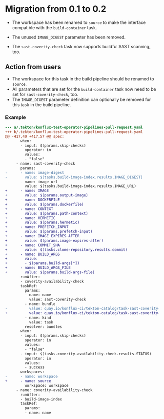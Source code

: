 # Migration from 0.1 to 0.2

- The workspace has been renamed to `source` to make the interface compatible
  with the `build-container` task.

- The unused `IMAGE_DIGEST` parameter has been removed.

- The `sast-coverity-check` task now supports buildful SAST scanning, too.

## Action from users

- The workspace for this task in the build pipeline should be renamed to `source`.
- All parameters that are set for the `build-container` task now need to be set for `sast-coverity-check`, too.
- The `IMAGE_DIGEST` parameter definition can optionally be removed for this task in the build pipeline.

### Example
```diff
--- a/.tekton/konflux-test-operator-pipelines-pull-request.yaml
+++ b/.tekton/konflux-test-operator-pipelines-pull-request.yaml
@@ -417,40 +417,57 @@ spec:
       when:
       - input: $(params.skip-checks)
         operator: in
         values:
         - "false"
     - name: sast-coverity-check
       params:
-      - name: image-digest
-        value: $(tasks.build-image-index.results.IMAGE_DIGEST)
       - name: image-url
         value: $(tasks.build-image-index.results.IMAGE_URL)
+      - name: IMAGE
+        value: $(params.output-image)
+      - name: DOCKERFILE
+        value: $(params.dockerfile)
+      - name: CONTEXT
+        value: $(params.path-context)
+      - name: HERMETIC
+        value: $(params.hermetic)
+      - name: PREFETCH_INPUT
+        value: $(params.prefetch-input)
+      - name: IMAGE_EXPIRES_AFTER
+        value: $(params.image-expires-after)
+      - name: COMMIT_SHA
+        value: $(tasks.clone-repository.results.commit)
+      - name: BUILD_ARGS
+        value:
+        - $(params.build-args[*])
+      - name: BUILD_ARGS_FILE
+        value: $(params.build-args-file)
       runAfter:
       - coverity-availability-check
       taskRef:
         params:
         - name: name
           value: sast-coverity-check
         - name: bundle
-          value: quay.io/konflux-ci/tekton-catalog/task-sast-coverity-check:0.1@sha256:6d0bead975a9e9ce9dac98edb0a3c3908dbae3882df2775fc8760c6bb4f41f8c
+          value: quay.io/konflux-ci/tekton-catalog/task-sast-coverity-check:0.2
         - name: kind
           value: task
         resolver: bundles
       when:
       - input: $(params.skip-checks)
         operator: in
         values:
         - "false"
       - input: $(tasks.coverity-availability-check.results.STATUS)
         operator: in
         values:
         - success
       workspaces:
-      - name: workspace
+      - name: source
         workspace: workspace
     - name: coverity-availability-check
       runAfter:
       - build-image-index
       taskRef:
         params:
         - name: name
```
